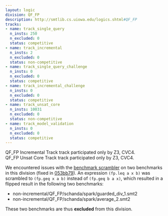 ```yaml
---
layout: logic
division: QF_FP
description: http://smtlib.cs.uiowa.edu/logics.shtml#QF_FP
tracks:
- name: track_single_query
  n_insts: 250
  n_excluded: 0
  status: competitive
- name: track_incremental
  n_insts: 2
  n_excluded: 0
  status: non-competitive
- name: track_single_query_challenge
  n_insts: 0
  n_excluded: 0
  status: competitive
- name: track_incremental_challenge
  n_insts: 0
  n_excluded: 0
  status: competitive
- name: track_unsat_core
  n_insts: 10031
  n_excluded: 0
  status: non-competitive
- name: track_model_validation
  n_insts: 0
  n_excluded: 0
  status: competitive
---
```

QF_FP Incremental Track track participated only by Z3, CVC4.  
QF_FP Unsat Core Track track participated only by Z3, CVC4.

We encountered issues with the
[benchmark scrambler](https://github.com/smt-comp/scrambler) on two benchmarks
in this division
(fixed in [053bb79](https://github.com/SMT-COMP/scrambler/commit/053bb79a79b39749284e4bef31ffc6438a52adf8)).
An expression `(fp.leq a x b)` was scrambled to `(fp.geq x a b)` instead of
`(fp.geq b a x)`, which resulted in a flipped result in the following two
benchmarks:
- non-incremental/QF_FP/schanda/spark/guarded_div_1.smt2
- non-incremental/QF_FP/schanda/spark/average_2.smt2

These two benchmarks are thus **excluded** from this division.
